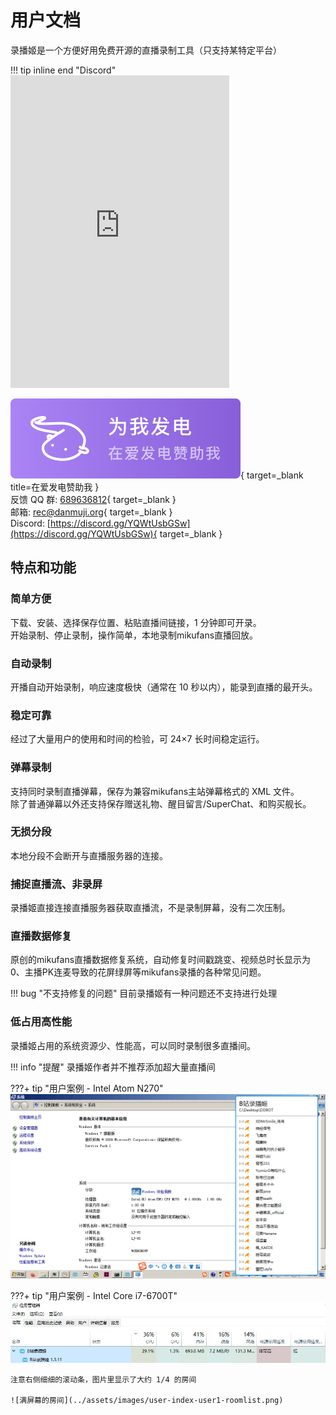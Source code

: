 # 用户文档

录播姬是一个方便好用免费开源的直播录制工具（只支持某特定平台）

!!! tip inline end "Discord"
    <iframe src="https://discord.com/widget?id=1002130286374555648&theme=dark" width="350" height="500" allowtransparency="true" frameborder="0" sandbox="allow-popups allow-popups-to-escape-sandbox allow-same-origin allow-scripts"></iframe>

[![在爱发电赞助我](../assets/images/support-on-afdian.svg)](https://afdian.net/@genteure){ target=_blank title=在爱发电赞助我 }  
反馈 QQ 群: [689636812](https://jq.qq.com/?_wv=1027&k=5cXu8IHS){ target=_blank }  
邮箱: [rec@danmuji.org](mailto:rec@danmuji.org){ target=_blank }  
Discord: [https://discord.gg/YQWtUsbGSw](https://discord.gg/YQWtUsbGSw){ target=_blank }  

## 特点和功能

### 简单方便

下载、安装、选择保存位置、粘贴直播间链接，1 分钟即可开录。  
开始录制、停止录制，操作简单，本地录制mikufans直播回放。
### 自动录制

开播自动开始录制，响应速度极快（通常在 10 秒以内），能录到直播的最开头。

### 稳定可靠

经过了大量用户的使用和时间的检验，可 24×7 长时间稳定运行。

### 弹幕录制

支持同时录制直播弹幕，保存为兼容mikufans主站弹幕格式的 XML 文件。  
除了普通弹幕以外还支持保存赠送礼物、醒目留言/SuperChat、和购买舰长。

### 无损分段

本地分段不会断开与直播服务器的连接。

### 捕捉直播流、非录屏

录播姬直接连接直播服务器获取直播流，不是录制屏幕，没有二次压制。

### 直播数据修复

原创的mikufans直播数据修复系统，自动修复时间戳跳变、视频总时长显示为 0、主播PK连麦导致的花屏绿屏等mikufans录播的各种常见问题。

!!! bug "不支持修复的问题"
    目前录播姬有一种问题还不支持进行处理

### 低占用高性能

录播姬占用的系统资源少、性能高，可以同时录制很多直播间。

!!! info "提醒"
    录播姬作者并不推荐添加超大量直播间

???+ tip "用户案例 - Intel Atom N270"
    ![桌面截图](../assets/images/user-index-user2-1.png)

???+ tip "用户案例 - Intel Core i7-6700T"
    ![任务管理器](../assets/images/user-index-user1-taskmgr.png)

    注意右侧细细的滚动条，图片里显示了大约 1/4 的房间

    ![满屏幕的房间](../assets/images/user-index-user1-roomlist.png)
